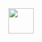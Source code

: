 <!doctype html>
<html lang="fr">
<head>
  <meta charset="utf-8">
  <title>Ara</title>
  <link rel="stylesheet" href="style.css">
  <script src="script.js"></script>
</head>
<body>
 <img class="fit-picture" src="/github.com/pcronfalt/TestSiteVitrineAra/README.md/favicon.png" width="50" height="50"/>
</body>
</html>


